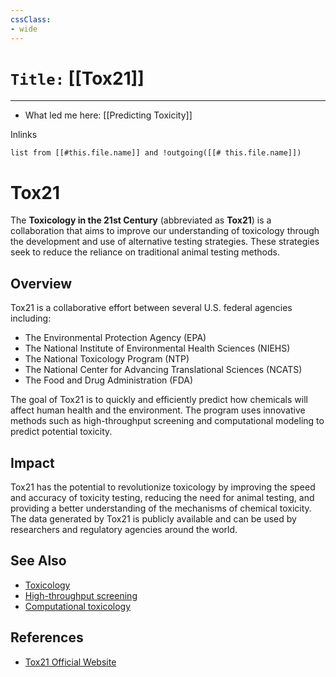 ```yaml
---
cssClass:
- wide
---
```


# `Title:` [[Tox21]]
--- 

- What led me here: [[Predicting Toxicity]]

Inlinks
```dataview 
list from [[#this.file.name]] and !outgoing([[# this.file.name]]) 
```

# Tox21

The **Toxicology in the 21st Century** (abbreviated as **Tox21**) is a collaboration that aims to improve our understanding of toxicology through the development and use of alternative testing strategies. These strategies seek to reduce the reliance on traditional animal testing methods.

## Overview

Tox21 is a collaborative effort between several U.S. federal agencies including:

- The Environmental Protection Agency (EPA)
- The National Institute of Environmental Health Sciences (NIEHS)
- The National Toxicology Program (NTP)
- The National Center for Advancing Translational Sciences (NCATS)
- The Food and Drug Administration (FDA)

The goal of Tox21 is to quickly and efficiently predict how chemicals will affect human health and the environment. The program uses innovative methods such as high-throughput screening and computational modeling to predict potential toxicity.

## Impact

Tox21 has the potential to revolutionize toxicology by improving the speed and accuracy of toxicity testing, reducing the need for animal testing, and providing a better understanding of the mechanisms of chemical toxicity. The data generated by Tox21 is publicly available and can be used by researchers and regulatory agencies around the world.

## See Also

- [Toxicology](https://en.wikipedia.org/wiki/Toxicology)
- [High-throughput screening](https://en.wikipedia.org/wiki/High-throughput_screening)
- [Computational toxicology](https://en.wikipedia.org/wiki/Computational_toxicology)

## References

- [Tox21 Official Website](https://tox21.gov)
